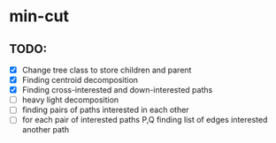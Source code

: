 # min-cut
## TODO:
- [x] Change tree class to store children and parent
- [x] Finding centroid decomposition
- [x] Finding cross-interested and down-interested paths
- [ ] heavy light decomposition
- [ ] finding pairs of paths interested in each other
- [ ] for each pair of interested paths P,Q finding list of edges interested another path
